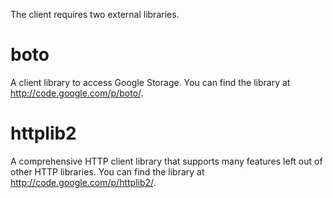 The client requires two external libraries.

# boto #

A client library to access Google Storage. You can find the library at http://code.google.com/p/boto/.

# httplib2 #

A comprehensive HTTP client library that supports many features left out of other HTTP libraries.  You can find the library at http://code.google.com/p/httplib2/.